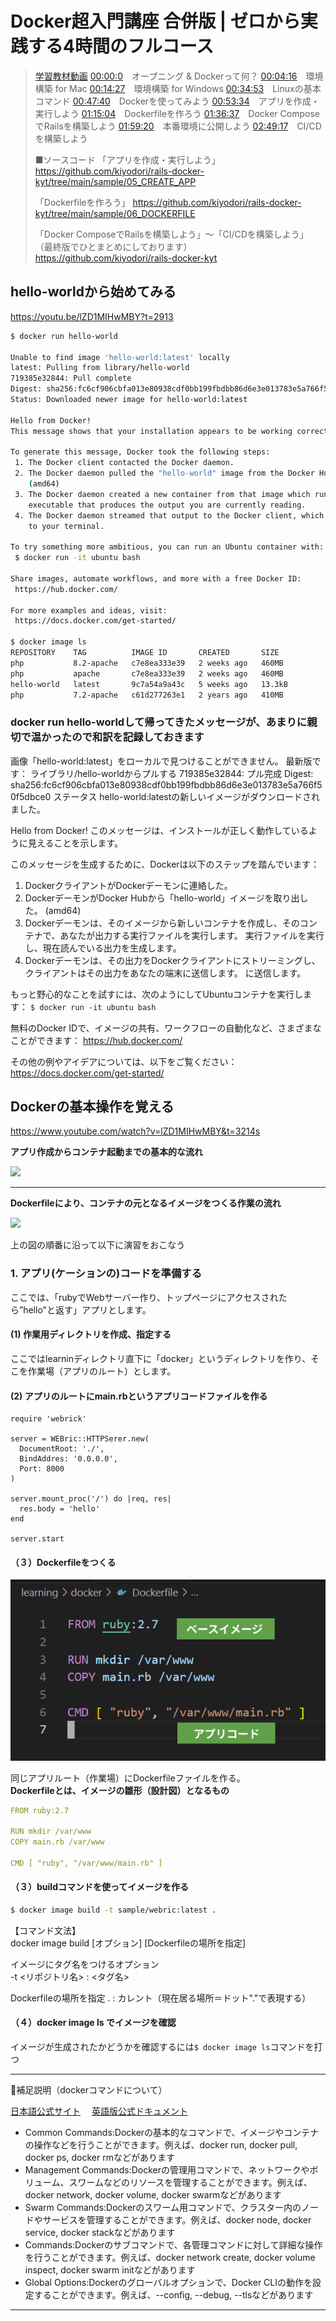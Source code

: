 # Docker超入門講座 合併版 | ゼロから実践する4時間のフルコース

> [学習教材動画](https://youtu.be/lZD1MIHwMBY)
> [00:00:0](https://www.youtube.com/watch?v=lZD1MIHwMBY&t=0s)　オープニング & Dockerって何？
> [00:04:16](https://www.youtube.com/watch?v=lZD1MIHwMBY&t=256s)　環境構築 for Mac
> [00:14:27](https://www.youtube.com/watch?v=lZD1MIHwMBY&t=867s)　環境構築 for Windows
> [00:34:53](https://www.youtube.com/watch?v=lZD1MIHwMBY&t=2093s)　Linuxの基本コマンド
> [00:47:40](https://www.youtube.com/watch?v=lZD1MIHwMBY&t=2860s)　Dockerを使ってみよう
> [00:53:34](https://www.youtube.com/watch?v=lZD1MIHwMBY&t=3214s)　アプリを作成・実行しよう 
> [01:15:04](https://www.youtube.com/watch?v=lZD1MIHwMBY&t=4504s)　Dockerfileを作ろう 
> [01:36:37](https://www.youtube.com/watch?v=lZD1MIHwMBY&t=5797s)　Docker ComposeでRailsを構築しよう
> [01:59:20](https://www.youtube.com/watch?v=lZD1MIHwMBY&t=7160s)　本番環境に公開しよう
> [02:49:17](https://www.youtube.com/watch?v=lZD1MIHwMBY&t=10157s)　CI/CDを構築しよう 
>
> ■ソースコード
「アプリを作成・実行しよう」
https://github.com/kiyodori/rails-docker-kyt/tree/main/sample/05_CREATE_APP
> 
> 「Dockerfileを作ろう」
> https://github.com/kiyodori/rails-docker-kyt/tree/main/sample/06_DOCKERFILE
>
> 「Docker ComposeでRailsを構築しよう」〜「CI/CDを構築しよう」
> （最終版でひとまとめにしております）
> https://github.com/kiyodori/rails-docker-kyt

## hello-worldから始めてみる
https://youtu.be/lZD1MIHwMBY?t=2913

```bash
$ docker run hello-world

Unable to find image 'hello-world:latest' locally
latest: Pulling from library/hello-world
719385e32844: Pull complete 
Digest: sha256:fc6cf906cbfa013e80938cdf0bb199fbdbb86d6e3e013783e5a766f50f5dbce0
Status: Downloaded newer image for hello-world:latest

Hello from Docker!
This message shows that your installation appears to be working correctly.

To generate this message, Docker took the following steps:
 1. The Docker client contacted the Docker daemon.
 2. The Docker daemon pulled the "hello-world" image from the Docker Hub.
    (amd64)
 3. The Docker daemon created a new container from that image which runs the
    executable that produces the output you are currently reading.
 4. The Docker daemon streamed that output to the Docker client, which sent it
    to your terminal.

To try something more ambitious, you can run an Ubuntu container with:
 $ docker run -it ubuntu bash

Share images, automate workflows, and more with a free Docker ID:
 https://hub.docker.com/

For more examples and ideas, visit:
 https://docs.docker.com/get-started/

$ docker image ls
REPOSITORY    TAG          IMAGE ID       CREATED       SIZE
php           8.2-apache   c7e8ea333e39   2 weeks ago   460MB
php           apache       c7e8ea333e39   2 weeks ago   460MB
hello-world   latest       9c7a54a9a43c   5 weeks ago   13.3kB
php           7.2-apache   c61d277263e1   2 years ago   410MB

```

### docker run hello-worldして帰ってきたメッセージが、あまりに親切で温かったので和訳を記録しておきます

画像「hello-world:latest」をローカルで見つけることができません。
最新版です： ライブラリ/hello-worldからプルする
719385e32844: プル完成 
Digest: sha256:fc6cf906cbfa013e80938cdf0bb199fbdbb86d6e3e013783e5a766f50f5dbce0
ステータス hello-world:latestの新しいイメージがダウンロードされました。

Hello from Docker!
このメッセージは、インストールが正しく動作しているように見えることを示します。

このメッセージを生成するために、Dockerは以下のステップを踏んでいます：
 1. DockerクライアントがDockerデーモンに連絡した。
 2. DockerデーモンがDocker Hubから「hello-world」イメージを取り出した。
    (amd64)
 3. Dockerデーモンは、そのイメージから新しいコンテナを作成し、そのコンテナで、あなたが出力する実行ファイルを実行します。
    実行ファイルを実行し、現在読んでいる出力を生成します。
 4. Dockerデーモンは、その出力をDockerクライアントにストリーミングし、クライアントはその出力をあなたの端末に送信します。
    に送信します。

もっと野心的なことを試すには、次のようにしてUbuntuコンテナを実行します：
  ```$ docker run -it ubuntu bash```

無料のDocker IDで、イメージの共有、ワークフローの自動化など、さまざまなことができます：
 https://hub.docker.com/

その他の例やアイデアについては、以下をご覧ください：
 https://docs.docker.com/get-started/

## Dockerの基本操作を覚える

https://www.youtube.com/watch?v=lZD1MIHwMBY&t=3214s

<b>アプリ作成からコンテナ起動までの基本的な流れ</b>

![](../../images/アプリ作成コンテナ起動の流れ.png)

---

<b>Dockerfileにより、コンテナの元となるイメージをつくる作業の流れ</b>


![](../../images/イメージを作る下準備の流れ.png)










上の図の順番に沿って以下に演習をおこなう

### 1. アプリ(ケーションの)コードを準備する

ここでは、「rubyでWebサーバー作り、トップページにアクセスされたら”hello"と返す」アプリとします。

#### (1) 作業用ディレクトリを作成、指定する

ここではlearninディレクトリ直下に「docker」というディレクトリを作り、そこを作業場（アプリのルート）とします。

#### (2) アプリのルートにmain.rbというアプリコードファイルを作る

```ruby=
require 'webrick'

server = WEBric::HTTPSerer.new(
  DocumentRoot: './',
  BindAddres: '0.0.0.0',
  Port: 8000
)

server.mount_proc('/') do |req, res|
  res.body = 'hello'
end

server.start
```

#### （３）Dockerfileをつくる

![](../../images/Dockerfile.png)

同じアプリルート（作業場）にDockerfileファイルを作る。  
<b>Dockerfileとは、イメージの雛形（設計図）となるもの</b>

```yml
FROM ruby:2.7

RUN mkdir /var/www
COPY main.rb /var/www

CMD [ "ruby", "/var/www/main.rb" ]
```
#### （３）buildコマンドを使ってイメージを作る

```bash
$ docker image build -t sample/webric:latest .
```

【コマンド文法】  
docker image build [オプション] [Dockerfileの場所を指定]

イメージにタグ名をつけるオプション  
-t <リポジトリ名> : <タグ名>

Dockerfileの場所を指定
. : カレント（現在居る場所＝ドット"."で表現する）

#### （４）docker image ls でイメージを確認

イメージが生成されたかどうかを確認するには```$ docker image ls```コマンドを打つ

---

💓補足説明（dockerコマンドについて）

[日本語公式サイト](https://docs.docker.jp/engine/reference/commandline/index.html) &emsp;[英語版公式ドキュメント](https://docs.docker.com/engine/reference/commandline/cli/)

- Common Commands:Dockerの基本的なコマンドで、イメージやコンテナの操作などを行うことができます。例えば、docker run, docker pull, docker ps, docker rmなどがあります
- Management Commands:Dockerの管理用コマンドで、ネットワークやボリューム、スワームなどのリソースを管理することができます。例えば、docker network, docker volume, docker swarmなどがあります
- Swarm Commands:Dockerのスワーム用コマンドで、クラスター内のノードやサービスを管理することができます。例えば、docker node, docker service, docker stackなどがあります
- Commands:Dockerのサブコマンドで、各管理コマンドに対して詳細な操作を行うことができます。例えば、docker network create, docker volume inspect, docker swarm initなどがあります
- Global Options:Dockerのグローバルオプションで、Docker CLIの動作を設定することができます。例えば、--config, --debug, --tlsなどがあります
  
---

